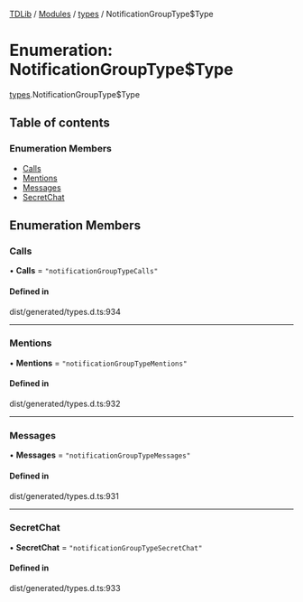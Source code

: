 [TDLib](../README.md) / [Modules](../modules.md) / [types](../modules/types.md) / NotificationGroupType$Type

# Enumeration: NotificationGroupType$Type

[types](../modules/types.md).NotificationGroupType$Type

## Table of contents

### Enumeration Members

- [Calls](types.NotificationGroupType_Type.md#calls)
- [Mentions](types.NotificationGroupType_Type.md#mentions)
- [Messages](types.NotificationGroupType_Type.md#messages)
- [SecretChat](types.NotificationGroupType_Type.md#secretchat)

## Enumeration Members

### Calls

• **Calls** = ``"notificationGroupTypeCalls"``

#### Defined in

dist/generated/types.d.ts:934

___

### Mentions

• **Mentions** = ``"notificationGroupTypeMentions"``

#### Defined in

dist/generated/types.d.ts:932

___

### Messages

• **Messages** = ``"notificationGroupTypeMessages"``

#### Defined in

dist/generated/types.d.ts:931

___

### SecretChat

• **SecretChat** = ``"notificationGroupTypeSecretChat"``

#### Defined in

dist/generated/types.d.ts:933
